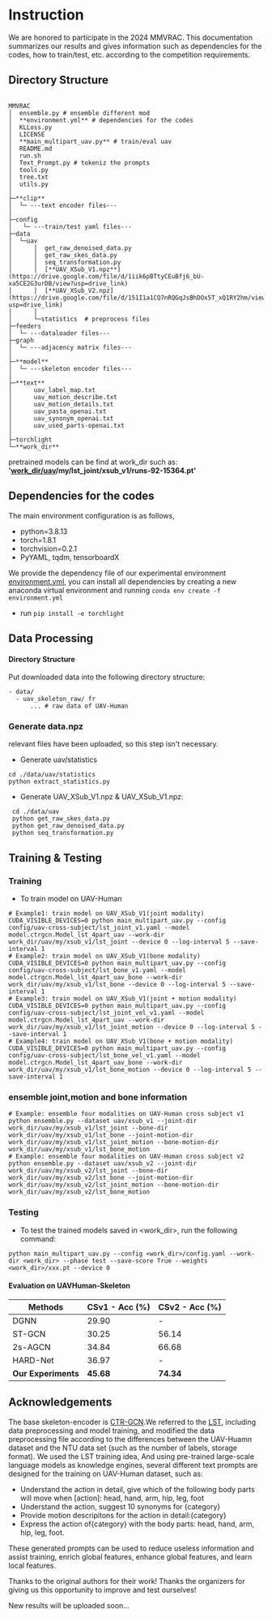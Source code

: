 # Instruction
We are honored to participate in the 2024 MMVRAC. This documentation summarizes our results and gives information such as dependencies for the codes, how to train/test, etc. according to the competition requirements.

<!-- ## Participants
+ Wei Liu
+ Xingyu Zhu -->


## Directory Structure
```

MMVRAC
│  ensemble.py # ensemble different mod
│  **environment.yml** # dependencies for the codes
│  KLLoss.py
│  LICENSE
│  **main_multipart_uav.py** # train/eval uav
│  README.md
│  run.sh
│  Text_Prompt.py # tokeniz the prompts
│  tools.py
│  tree.txt
│  utils.py
│  
├─**clip**
│  └─ ---text encoder files---
│          
├─config
│   └─ ---train/test yaml files---    
├─data
│  └─uav
│      │  get_raw_denoised_data.py
│      │  get_raw_skes_data.py
│      │  seq_transformation.py
│      │  [**UAV_XSub_V1.npz**](https://drive.google.com/file/d/1iik6pBTtyCEuBfj6_bU-xa5CE2G3urDB/view?usp=drive_link)
│      │  [**UAV_XSub_V2.npz](https://drive.google.com/file/d/151I1a1CQ7nRQGqJsBhDOx5T_xQ1RY2hm/view?usp=drive_link)
│      │  
│      └─statistics  # preprocess files
├─feeders
│  └─ ---dataloader files---
├─graph
│  └─ ---adjacency matrix files---
│          
├─**model**
│  └─ ---skeleton encoder files---
│          
├─**text**
│      uav_label_map.txt
│      uav_motion_describe.txt
│      uav_motion_details.txt
│      uav_pasta_openai.txt
│      uav_synonym_openai.txt
│      uav_used_parts-openai.txt
│      
├─torchlight
└─**work_dir**
```


pretrained models can be find at work_dir such as:
 **'[work_dir/uav](https://drive.google.com/drive/folders/1jO65IXbDQuC_1aFIYoEJZGdanS2alB4b?usp=drive_link)/my/lst_joint/xsub_v1/runs-92-15364.pt'**
 



## Dependencies for the codes
The main environment configuration is as follows,
- python=3.8.13
- torch=1.8.1
- torchvision=0.2.1
- PyYAML, tqdm, tensorboardX


We provide the dependency file of our experimental environment [environment.yml](./environment.yml), you can install all dependencies by creating a new anaconda virtual environment and running `conda env create -f environment.yml `
- run `pip install -e torchlight` 



## Data Processing

#### Directory Structure

Put downloaded data into the following directory structure:
```
- data/
  - uav_skeleton_raw/ fr
      ... # raw data of UAV-Human
```

### Generate data.npz
relevant files have been uploaded, so this step isn't necessary.

- Generate uav/statistics
```
cd ./data/uav/statistics
python extract_statistics.py
```

- Generate UAV_XSub_V1.npz & UAV_XSub_V1.npz:
```
 cd ./data/uav
 python get_raw_skes_data.py
 python get_raw_denoised_data.py
 python seq_transformation.py
```


## Training & Testing

### Training

- To train model on UAV-Human

```
# Example1: train model on UAV_XSub_V1(joint modality)
CUDA_VISIBLE_DEVICES=0 python main_multipart_uav.py --config config/uav-cross-subject/lst_joint_v1.yaml --model model.ctrgcn.Model_lst_4part_uav --work-dir work_dir/uav/my/xsub_v1/lst_joint --device 0 --log-interval 5 --save-interval 1
# Example2: train model on UAV_XSub_V1(bone modality)
CUDA_VISIBLE_DEVICES=0 python main_multipart_uav.py --config config/uav-cross-subject/lst_bone_v1.yaml --model model.ctrgcn.Model_lst_4part_uav_bone --work-dir work_dir/uav/my/xsub_v1/lst_bone --device 0 --log-interval 5 --save-interval 1
# Example3: train model on UAV_XSub_V1(joint + motion modality)
CUDA_VISIBLE_DEVICES=0 python main_multipart_uav.py --config config/uav-cross-subject/lst_joint_vel_v1.yaml --model model.ctrgcn.Model_lst_4part_uav --work-dir work_dir/uav/my/xsub_v1/lst_joint_motion --device 0 --log-interval 5 --save-interval 1  
# Example4: train model on UAV_XSub_V1(bone + motion modality)
CUDA_VISIBLE_DEVICES=0 python main_multipart_uav.py --config config/uav-cross-subject/lst_bone_vel_v1.yaml --model model.ctrgcn.Model_lst_4part_uav_bone --work-dir work_dir/uav/my/xsub_v1/lst_bone_motion --device 0 --log-interval 5 --save-interval 1
```


### ensemble joint,motion and bone information
```
# Example: ensemble four modalities on UAV-Human cross subject v1
python ensemble.py --dataset uav/xsub_v1 --joint-dir work_dir/uav/my/xsub_v1/lst_joint --bone-dir work_dir/uav/my/xsub_v1/lst_bone --joint-motion-dir work_dir/uav/my/xsub_v1/lst_joint_motion --bone-motion-dir work_dir/uav/my/xsub_v1/lst_bone_motion
# Example: ensemble four modalities on UAV-Human cross subject v2
python ensemble.py --dataset uav/xsub_v2 --joint-dir work_dir/uav/my/xsub_v2/lst_joint --bone-dir work_dir/uav/my/xsub_v2/lst_bone --joint-motion-dir work_dir/uav/my/xsub_v2/lst_joint_motion --bone-motion-dir work_dir/uav/my/xsub_v2/lst_bone_motion
```


### Testing

- To test the trained models saved in <work_dir>, run the following command:

```
python main_multipart_uav.py --config <work_dir>/config.yaml --work-dir <work_dir> --phase test --save-score True --weights <work_dir>/xxx.pt --device 0
```




#### Evaluation on UAVHuman-Skeleton 


| Methods   | CSv1 - Acc (%) | CSv2 - Acc (%) |
| --------- | -------------- | -------------- |
| DGNN      | 29.90          | -              |
| ST-GCN    | 30.25          | 56.14          |
| 2s-AGCN   | 34.84          | 66.68          |
| HARD-Net  | 36.97          | -              |
| **Our Experiments** | **45.68**       | **74.34**       |







## Acknowledgements
The base skeleton-encoder is [CTR-GCN](https://github.com/Uason-Chen/CTR-GCN).We referred to the [LST](https://arxiv.org/abs/2208.05318), including data preprocessing and model training, and modified the data preprocessing file according to the differences between the UAV-Huamn dataset and the NTU data set (such as the number of labels, storage format). We used the LST training idea, And using pre-trained large-scale language models as knowledge engines, several different text prompts are designed for the training on UAV-Human dataset, such as:
+ Understand the action in detail, give which of the following body parts will move when [action]: head, hand, arm, hip, leg, foot
+ Understand the action, suggest 10 synonyms for {category}
+ Provide motion descripitons for the action in detail:{category}
+ Express the action of{category} with the body parts: head, hand, arm, hip, leg, foot.

These generated prompts can be used to reduce useless information and assist training, enrich global features, enhance global features, and learn local features.

Thanks to the original authors for their work! 
Thanks the organizers for giving us this opportunity to improve and test ourselves!


New results will be uploaded soon...




